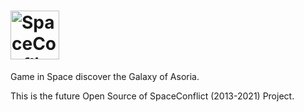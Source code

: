 # <img height="78px" src="https://spaceconflict.net/files/images/logo/new_small_logoSC.png" alt="SpaceConflict Logo" title="SpaceConflict Logo"/>

<p>Game in Space discover the Galaxy of Asoria.</p>

<p>This is the future Open Source of SpaceConflict (2013-2021) Project.</p>
